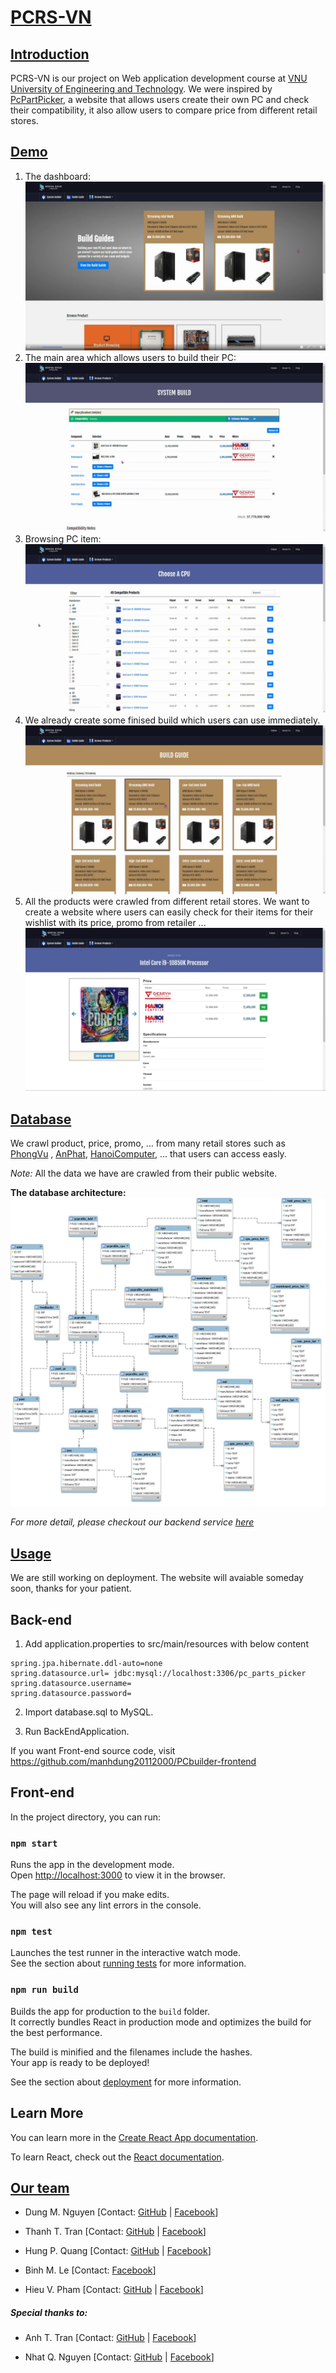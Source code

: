 # [PCRS-VN](name)

## [Introduction](#introduction)

PCRS-VN is our project on Web application development course
at [VNU University of Engineering and Technology](http://uet.vnu.edu.vn/). We were inspired
by [PcPartPicker](http://pcpartpicker.com), a website that allows users create their own PC and check their
compatibility, it also allow users to compare price from different retail stores.

## [Demo](demo)

1. The dashboard:
   ![Dashboard](src/main/webapp/images/dashboard.png)
2. The main area which allows users to build their PC:
   ![Main area](src/main/webapp/images/build-pc.png)
3. Browsing PC item:
   ![Browsing](src/main/webapp/images/browse-product.png)
4. We already create some finised build which users can use immediately.
   ![Guild](src/main/webapp/images/guild.png)
5. All the products were crawled from different retail stores. We want to create a website where users can easily check
   for their items for their wishlist with its price, promo from retailer ...
   ![Product-detail](src/main/webapp/images/view-product.png)

## [Database](data)

We crawl product, price, promo, ... from many retail stores such as [PhongVu](https://phongvu.vn/)
, [AnPhat](https://www.anphatpc.com.vn/), [HanoiComputer](https://www.hanoicomputer.vn/), ... that users can access
easly.

*Note:* All the data we have are crawled from their public website.

**The database architecture:**
![DB-Architecture](src/main/webapp/images/database.jpg)

*For more detail, please checkout our backend service [here](https://github.com/amaggat/PcPartPickerVN_BackEndService)*

## [Usage](usage)

We are still working on deployment. The website will avaiable someday soon, thanks for your patient.

## Back-end

1. Add application.properties to src/main/resources with below content

```
spring.jpa.hibernate.ddl-auto=none
spring.datasource.url= jdbc:mysql://localhost:3306/pc_parts_picker
spring.datasource.username= 
spring.datasource.password=  
```

2. Import database.sql to MySQL.

3. Run BackEndApplication.

If you want Front-end source code, visit https://github.com/manhdung20112000/PCbuilder-frontend

## Front-end

In the project directory, you can run:

### `npm start`

Runs the app in the development mode.\
Open [http://localhost:3000](http://localhost:3000) to view it in the browser.

The page will reload if you make edits.\
You will also see any lint errors in the console.

### `npm test`

Launches the test runner in the interactive watch mode.\
See the section about [running tests](https://facebook.github.io/create-react-app/docs/running-tests) for more
information.

### `npm run build`

Builds the app for production to the `build` folder.\
It correctly bundles React in production mode and optimizes the build for the best performance.

The build is minified and the filenames include the hashes.\
Your app is ready to be deployed!

See the section about [deployment](https://facebook.github.io/create-react-app/docs/deployment) for more information.

## Learn More

You can learn more in
the [Create React App documentation](https://facebook.github.io/create-react-app/docs/getting-started).

To learn React, check out the [React documentation](https://reactjs.org/).

## [Our team](team)

- Dung M. Nguyen
  [Contact: [GitHub](https://github.com/manhdung20112000) | [Facebook](https://www.facebook.com/nmd2000)]

- Thanh T. Tran
  [Contact: [GitHub](https://github.com/amaggat) | [Facebook](https://www.facebook.com/thanhtt.amg/)]

- Hung P. Quang
  [Contact: [GitHub](https://github.com/heor2807) | [Facebook](https://www.facebook.com/srw.king)]

- Binh M. Le
  [Contact: [Facebook](https://www.facebook.com/luke.shrek)]

- Hieu V. Pham
  [Contact: [GitHub](https://github.com/hieuphamjr) | [Facebook](https://www.facebook.com/HieuPhamJR11)]

##### *Special thanks to:*

- Anh T. Tran
  [Contact: [GitHub](https://github.com/zzNuAzz) | [Facebook](https://www.facebook.com/SoNguyenTo216/)]

- Nhat Q. Nguyen [Contact: [GitHub](https://github.com/fuzeless) | [Facebook](https://www.facebook.com/fuzeless/)]


